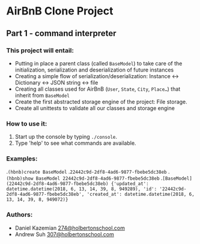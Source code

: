 # AirBnB Clone Project
## Part 1 - command interpreter
### This project will entail:
* Putting in place a parent class (called `BaseModel`) to take care of the initialization, serialization and deserialization of future instances
* Creating a simple flow of serialization/deserialization: Instance <-> Dictionary <-> JSON string <-> file
* Creating all classes used for AirBnB (`User`, `State`, `City`, `Place…`) that inherit from `BaseModel`
* Create the first abstracted storage engine of the project: File storage.
* Create all unittests to validate all our classes and storage engine
### How to use it:
1. Start up the console by typing `./console`.
2. Type 'help' to see what commands are available.
### Examples:
.`(hbnb)create BaseModel`
.`22442c9d-2df8-4ad6-9877-fbebe5dc38eb`
.`(hbnb)show BaseModel 22442c9d-2df8-4ad6-9877-fbebe5dc38eb`
.`[BaseModel] (22442c9d-2df8-4ad6-9877-fbebe5dc38eb) {'updated_at': datetime.datetime(2018, 6, 13, 14, 39, 8, 949289), 'id': '22442c9d-2df8-4ad6-9877-fbebe5dc38eb', 'created_at': datetime.datetime(2018, 6, 13, 14, 39, 8, 949072)}`
### Authors:
* Daniel Kazemian <274@holbertonschool.com>
* Andrew Suh <307@holbertonschool.com>